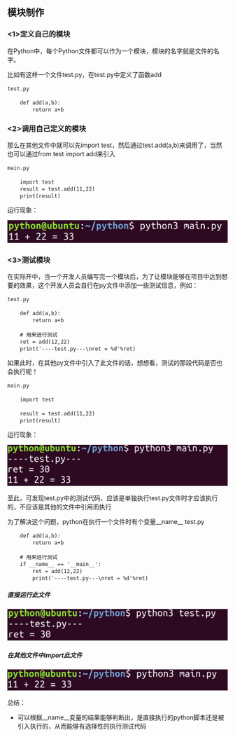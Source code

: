 ## 模块制作
### <1>定义自己的模块
在Python中，每个Python文件都可以作为一个模块，模块的名字就是文件的名字。

比如有这样一个文件test.py，在test.py中定义了函数add

    test.py

        def add(a,b):
            return a+b
### <2>调用自己定义的模块
那么在其他文件中就可以先import test，然后通过test.add(a,b)来调用了，当然也可以通过from test import add来引入

    main.py

        import test
        result = test.add(11,22)
        print(result)
运行现象：

![alt文本](Images/import_model.png "Title")
### <3>测试模块
在实际开中，当一个开发人员编写完一个模块后，为了让模块能够在项目中达到想要的效果，这个开发人员会自行在py文件中添加一些测试信息，例如：

    test.py

        def add(a,b):
            return a+b

        # 用来进行测试
        ret = add(12,22)
        print('----test.py---\nret = %d'%ret)
如果此时，在其他py文件中引入了此文件的话，想想看，测试的那段代码是否也会执行呢！

    main.py

        import test

        result = test.add(11,22)
        print(result)
运行现象：

![alt文本](Images/Snip20170102_79.png "Title")

至此，可发现test.py中的测试代码，应该是单独执行test.py文件时才应该执行的，不应该是其他的文件中引用而执行

为了解决这个问题，python在执行一个文件时有个变量\_\_name\_\_
    test.py

        def add(a,b):
            return a+b

        # 用来进行测试
        if __name__ == '__main__':
            ret = add(12,22)
            print('----test.py---\nret = %d'%ret)

##### 直接运行此文件
![alt文本](Images/Snip20170102_80.png "Title")
##### 在其他文件中import此文件
![alt文本](Images/Snip20170102_82.png "Title")

总结：
+ 可以根据__name__变量的结果能够判断出，是直接执行的python脚本还是被引入执行的，从而能够有选择性的执行测试代码
